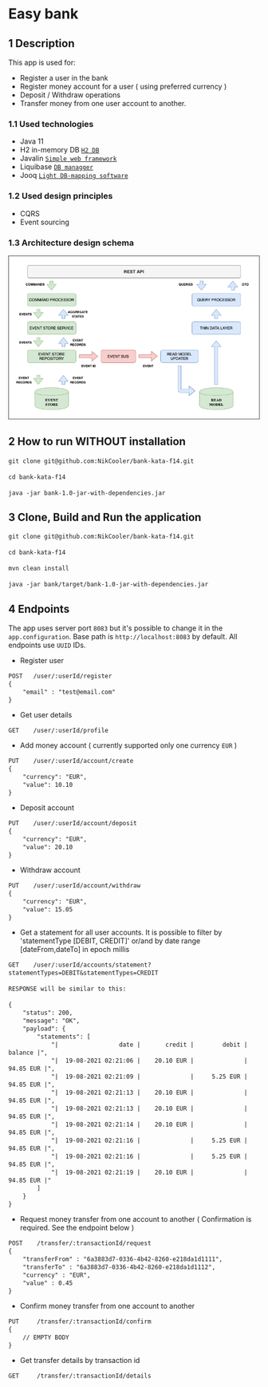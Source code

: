 # Easy bank

## 1 Description
This app is used for:
- Register a user in the bank
- Register money account for a user ( using preferred currency )
- Deposit / Withdraw operations
- Transfer money from one user account to another.

### 1.1 Used technologies

- Java 11
- H2 in-memory DB [`H2 DB`](https://www.h2database.com/html/main.html)
- Javalin [`Simple web framework`](https://javalin.io)
- Liquibase [`DB managger`](https://www.liquibase.org/)
- Jooq [`Light DB-mapping software`](https://www.jooq.org/)

### 1.2 Used design principles

- CQRS
- Event sourcing

### 1.3 Architecture design schema

![image](cqrs_schema.png)

## 2 How to run WITHOUT installation

```
git clone git@github.com:NikCooler/bank-kata-f14.git

cd bank-kata-f14

java -jar bank-1.0-jar-with-dependencies.jar
```

## 3 Clone, Build and Run the application

```
git clone git@github.com:NikCooler/bank-kata-f14.git

cd bank-kata-f14

mvn clean install

java -jar bank/target/bank-1.0-jar-with-dependencies.jar
```

## 4 Endpoints

The app uses server port `8083` but it's possible to change it in the `app.configuration`.
Base path is `http://localhost:8083` by default.
All endpoints use `UUID` IDs.

- Register user
```
POST   /user/:userId/register
{
    "email" : "test@email.com"
}
```
- Get user details
```
GET    /user/:userId/profile
```
- Add money account ( currently supported only one currency `EUR` )
```
PUT    /user/:userId/account/create
{
	"currency": "EUR",
	"value": 10.10
}
```
- Deposit account
```
PUT    /user/:userId/account/deposit
{
	"currency": "EUR",
	"value": 20.10
}
```
- Withdraw account
```
PUT    /user/:userId/account/withdraw
{
	"currency": "EUR",
	"value": 15.05
}
```
- Get a statement for all user accounts. It is possible to filter by 'statementType [DEBIT, CREDIT]' or/and by date range [dateFrom,dateTo] in epoch millis
```
GET    /user/:userId/accounts/statement?statementTypes=DEBIT&statementTypes=CREDIT

RESPONSE will be similar to this:

{
    "status": 200,
    "message": "OK",
    "payload": {
        "statements": [
            "|                 date |       credit |        debit |      balance |",
            "|  19-08-2021 02:21:06 |    20.10 EUR |              |    94.85 EUR |",
            "|  19-08-2021 02:21:09 |              |     5.25 EUR |    94.85 EUR |",
            "|  19-08-2021 02:21:13 |    20.10 EUR |              |    94.85 EUR |",
            "|  19-08-2021 02:21:13 |    20.10 EUR |              |    94.85 EUR |",
            "|  19-08-2021 02:21:14 |    20.10 EUR |              |    94.85 EUR |",
            "|  19-08-2021 02:21:16 |              |     5.25 EUR |    94.85 EUR |",
            "|  19-08-2021 02:21:16 |              |     5.25 EUR |    94.85 EUR |",
            "|  19-08-2021 02:21:19 |    20.10 EUR |              |    94.85 EUR |"
        ]
    }
}
```
- Request money transfer from one account to another ( Confirmation is required. See the endpoint below )
```
POST    /transfer/:transactionId/request
{
	"transferFrom" : "6a3883d7-0336-4b42-8260-e218da1d1111",
	"transferTo" : "6a3883d7-0336-4b42-8260-e218da1d1112",
	"currency" : "EUR",
	"value" : 0.45
}
```
- Confirm money transfer from one account to another
```
PUT     /transfer/:transactionId/confirm
{
    // EMPTY BODY
}
```
- Get transfer details by transaction id
```
GET     /transfer/:transactionId/details
```